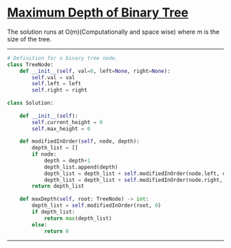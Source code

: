 # [Maximum Depth of Binary Tree](https://leetcode.com/explore/featured/card/top-interview-questions-easy/94/trees/555/)

The solution runs at O(m)(Computationally and space wise) where m is the size of the tree.
___
```python
# Definition for a binary tree node.
class TreeNode:
    def __init__(self, val=0, left=None, right=None):
        self.val = val
        self.left = left
        self.right = right
        
class Solution:
    
    def __init__(self):
        self.current_height = 0
        self.max_height = 0
        
    def modifiedInOrder(self, node, depth):
        depth_list = []
        if node:
            depth = depth+1
            depth_list.append(depth)
            depth_list = depth_list + self.modifiedInOrder(node.left, depth)
            depth_list = depth_list + self.modifiedInOrder(node.right, depth)
        return depth_list
    
    def maxDepth(self, root: TreeNode) -> int:
        depth_list = self.modifiedInOrder(root, 0)
        if depth_list:
            return max(depth_list)
        else:
            return 0
```
___